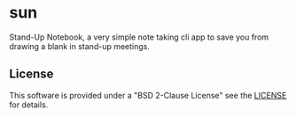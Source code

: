 # sun

Stand-Up Notebook, a very simple note taking cli app to save you from drawing a blank in stand-up meetings.

## License

This software is provided under a "BSD 2-Clause License" see the [LICENSE](LICENSE) for details.
